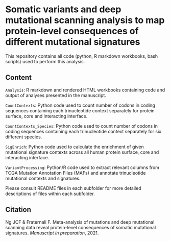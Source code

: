 # Somatic variants and deep mutational scanning analysis to map protein-level consequences of different mutational signatures

This repository contains all code (python, R markdown workbooks, bash scripts) used to perform this analysis.

## Content

`Analysis`: R markdown and rendered HTML workbooks containing code and output of analyses presented in the manuscript.

`CountContexts`: Python code used to count number of codons in coding sequences containing each trinucleotide context separately for protein surface, core and interacting interface.

`CountContexts_Species`: Python code used to count number of codons in coding sequences containing each trinucleotide context separately for six different species.

`SigEnrich`: Python code used to calculate the enrichment of given mutational signature contexts across all human protein surface, core and interacting interface.

`VariantProcessing`: Python/R code used to extract relevant columns from TCGA Mutation Annotation Files (MAFs) and annotate trinucleotide mutational contexts and signatures.

Please consult README files in each subfolder for more detailed descriptions of files within each subfolder.

## Citation

Ng JCF & Fraternali F. Meta-analysis of mutations and deep mutational scanning data reveal protein-level consequences of somatic mutational signatures. *Manuscript in preparation*, 2021.

